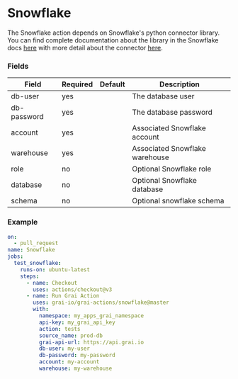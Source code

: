 # Snowflake

The Snowflake action depends on Snowflake's python connector library. 
You can find complete documentation about the library in the Snowflake docs [here](https://docs.snowflake.com/en/developer-guide/python-connector/python-connector) with more detail about the connector [here](https://docs.snowflake.com/en/developer-guide/python-connector/python-connector-api).


### Fields

<!-- Fields Sentinel Section -->

| Field | Required | Default | Description |
|-----|-----|-----|-----|
| db-user | yes |  | The database user |
| db-password | yes |  | The database password |
| account | yes |  | Associated Snowflake account |
| warehouse | yes |  | Associated Snowflake warehouse |
| role | no |  | Optional Snowflake role |
| database | no |  | Optional Snowflake database |
| schema | no |  | Optional snowflake schema |


<!-- Fields Sentinel Section -->

### Example

<!-- Example Sentinel Section -->

```yaml copy
on:
  - pull_request
name: Snowflake
jobs:
  test_snowflake:
    runs-on: ubuntu-latest
    steps:
      - name: Checkout
        uses: actions/checkout@v3
      - name: Run Grai Action
        uses: grai-io/grai-actions/snowflake@master
        with:
          namespace: my_apps_grai_namespace
          api-key: my_grai_api_key
          action: tests
          source_name: prod-db
          grai-api-url: https://api.grai.io
          db-user: my-user
          db-password: my-password
          account: my-account
          warehouse: my-warehouse

```

<!-- Example Sentinel Section -->

